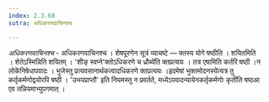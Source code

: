 ```yaml
---
index: 2.3.68
sutra: अधिकरणवाचिनश्च

---
```

_अधिकरणवाचिनश्च_ - अधिकरणवाचिनश्च । शेषपूरणेन सूत्रं व्याचष्टे — क्तस्य योगे षष्ठीति । शयितमिति । शेतेऽस्मिन्निति शयितम् । 'शीङ् स्वप्ने'क्तोऽधिकरणे च ध्रौब्ये॑ति क्तप्रत्ययः । तत्र एषामिति कर्तरि षष्ठी ।न लोके॑निषेधापवादः । भुजेस्तु प्रत्यवसानार्थकत्वादधिकरणे क्तप्रत्ययः ।इदमेषां भुक्तमोदनस्ये॑त्यत्र तु कर्तृकर्मणोद्वयोरपि षष्ठी । 'उभयप्राप्तौ' इति नियमस्तु न प्रवर्तते, मध्येऽपवादन्यायेनकर्तृकर्मणोः कृती॑ति षष्ठआ एव तन्नियमाभ्युपगमात् । 